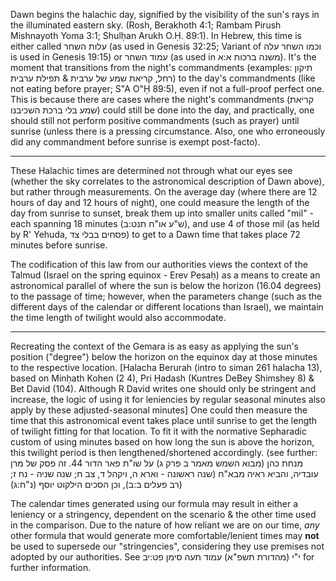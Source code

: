 Dawn begins the halachic day, signified by the visibility of the sun's rays in the illuminated eastern sky. (Rosh, Berakhoth 4:1; Rambam Pirush Mishnayoth Yoma 3:1; Shulḥan Arukh O.Ḥ. 89:1). In Hebrew, this time is either called עלות השחר (as used in Genesis 32:25; Variant of וכמו השחר עלה is used in Genesis 19:15) or עמוד השחר (as used in משנה ברכות א:א). It's the moment that transitions from the night's commandments (examples: תיקון רחל, קריאת שמע של ערבית & תפילת ערבית) to the day's commandments (like not eating before prayer; S"A O"Ḥ 89:5), even if not a full-proof perfect one. This is because there are cases where the night's commandments (קריאת שמע בלי ברכת השכיבנו) could still be done into the day, and practically, one should still not perform positive commandments (such as prayer) until sunrise (unless there is a pressing circumstance. Also, one who erroneously did any commandment before sunrise is exempt post-facto).

---

These Halachic times are determined not through what our eyes see (whether the sky correlates to the astronomical description of Dawn above), but rather through measurements. On the average day (where there are 12 hours of day and 12 hours of night), one could measure the length of the day from sunrise to sunset, break them up into smaller units called "mil" - each spanning 18 minutes (ש"ע או"ח תנט:ב), and use 4 of those mil (as held by R' Yehuda, פסחים בבלי צד) to get to a Dawn time that takes place 72 minutes before sunrise.

The codification of this law from our authorities views the context of the Talmud (Israel on the spring equinox - Erev Pesaḥ) as a means to create an astronomical parallel of where the sun is below the horizon (16.04 degrees) to the passage of time; however, when the parameters change (such as the different days of the calendar or different locations than Israel), we maintain the time length of twilight would also accommodate.

---

Recreating the context of the Gemara is as easy as applying the sun's position ("degree") below the horizon on the equinox day at those minutes to the respective location. [Halacha Berurah (intro to siman 261 halacha 13), based on Minḥath Kohen (2 4), Pri Ḥadash (Kuntres DeBey Shimshey 8) & Bet David (104). Although R David writes one should only be stringent and increase, the logic of using it for leniencies by regular seasonal minutes also apply by these adjusted-seasonal minutes] One could then measure the time that this astronomical event takes place until sunrise to get the length of twilight fitting for that location. To fit it with the normative Sepharadic custom of using minutes based on how long the sun is above the horizon, this twilight period is then lengthened/shortened accordingly. (see further: מנחת כהן (מבוא השמש מאמר ב פרק ג) על שו"ת פאר הדור 44. זה פסק של מרן עובדיה, והביא ראיה מבא"ח (שנה ראשונה - וארא ה, ויקהל ד, צב ח; שנה שניה - נח ז; רב פעלים ב:ב), וכן הסכים הילקוט יוסף (נ"ח:ג))

The calendar times generated using our formula may result in either a leniency or a stringency, dependent on the scenario & the other time used in the comparison. Due to the nature of how reliant we are on our time, *any* other formula that would generate more comfortable/lenient times may **not** be used to supersede our "stringencies", considering they use premises not adopted by our authorities. See י"י (מהדורת תשפ"א) עמוד תעה סימן פט:יב for further information.
